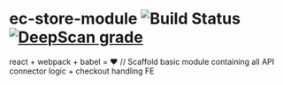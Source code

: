 # ec-store-module ![Build Status](https://travis-ci.org/SlootSantos/ec-store-module.svg?branch=master) [![DeepScan grade](https://deepscan.io/api/projects/1884/branches/8438/badge/grade.svg)](https://deepscan.io/dashboard#view=project&pid=1884&bid=8438)
react + webpack + babel = :heart: // Scaffold basic module containing all API connector logic + checkout handling FE 
